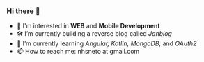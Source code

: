 ### Hi there 👋
- 🔎 I'm interested in **WEB** and **Mobile Development**
- 🛠️ I’m currently building a reverse blog called *Janblog*
- 🌱 I’m currently learning *Angular,* *Kotlin,* *MongoDB,* and *OAuth2*
- 📫 How to reach me: nhsneto at gmail.com
<!--
**nhsneto/nhsneto** is a ✨ _special_ ✨ repository because its `README.md` (this file) appears on your GitHub profile.

Here are some ideas to get you started:

- 🔭 I’m currently working on ...
- 🌱 I’m currently learning ...
- 👯 I’m looking to collaborate on ...
- 🤔 I’m looking for help with ...
- 💬 Ask me about ...
- 📫 How to reach me: ...
- 😄 Pronouns: ...
- ⚡ Fun fact: ...
-->
